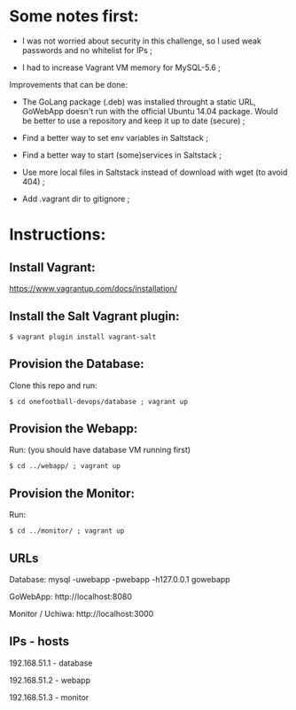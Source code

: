 # Some notes first:

- I was not worried about security in this challenge, so I used weak passwords and no whitelist for IPs ;

- I had to increase Vagrant VM memory for MySQL-5.6 ;


Improvements that can be done:

- The GoLang package (.deb) was installed throught a static URL, GoWebApp doesn't run with the official Ubuntu 14.04 package. Would be better to use a repository and keep it up to date (secure) ;

- Find a better way to set env variables in Saltstack ;

- Find a better way to start (some)services in Saltstack ;

- Use more local files in Saltstack instead of download with wget (to avoid 404) ;

- Add .vagrant dir to gitignore ;


# Instructions:

## Install Vagrant: 
https://www.vagrantup.com/docs/installation/


## Install the Salt Vagrant plugin:  
~~~
$ vagrant plugin install vagrant-salt
~~~


## Provision the Database: 
Clone this repo and run: 
~~~
$ cd onefootball-devops/database ; vagrant up
~~~


## Provision the Webapp:
Run: (you should have database VM running first)
~~~
$ cd ../webapp/ ; vagrant up 
~~~


## Provision the Monitor:
Run: 
~~~
$ cd ../monitor/ ; vagrant up
~~~


## URLs
Database: mysql -uwebapp -pwebapp -h127.0.0.1 gowebapp

GoWebApp: http://localhost:8080

Monitor / Uchiwa: http://localhost:3000


## IPs - hosts 
192.168.51.1 - database

192.168.51.2 - webapp

192.168.51.3 - monitor

